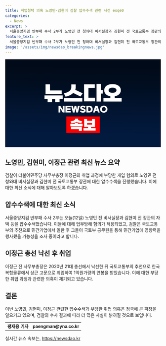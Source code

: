 ```yaml
---
title: 취업청탁 의혹 노영민·김현미 검찰 압수수색 관련 사건 esqe0
categories:
  - News
excerpt: >
  서울중앙지검 반부패 수사 2부가 노영민 전 청와대 비서실장과 김현미 전 국토교통부 장관의 자택 등을 압수수색하고, 업무방해 혐의를 적용했다. 이들은 이정근 전 더불어민주당 사무부총장이 취업과정에 개입하여 1억원가량의 연봉을 받았다는 의혹을 받고 있다. 검찰은 국토부 공무원을 통해 민간기업에 위력을 행사한 것으로 의심하고 있다. 현재, 혐의에 대한 수사가 진행 중이며, 사안의 발전을 계속해서 주목할 예정이다.
feature_text: >
  서울중앙지검 반부패 수사 2부가 노영민 전 청와대 비서실장과 김현미 전 국토교통부 장관의 자택 등을 압수수색하고, 업무방해 혐의를 적용했다. 이들은 이정근 전 더불어민주당 사무부총장이 취업과정에 개입하여 1억원가량의 연봉을 받았다는 의혹을 받고 있다. 검찰은 국토부 공무원을 통해 민간기업에 위력을 행사한 것으로 의심하고 있다. 현재, 혐의에 대한 수사가 진행 중이며, 사안의 발전을 계속해서 주목할 예정이다.
image: '/assets/img/newsdao_breakingnews.jpg'
---
```


<p><img src="/assets/img/newsdao_breakingnews.jpg" alt="flaretime 속보" /></p>

<h2>노영민, 김현미, 이정근 관련 최신 뉴스 요약</h2>

<p data-ke-size="size16">검찰이 더불어민주당 사무부총장 이정근의 취업 과정에 부당한 개입 혐의로 노영민 전 청와대 비서실장과 김현미 전 국토교통부 장관에 대한 압수수색을 진행했습니다. 이에 대한 최신 소식에 대해 알아보도록 하겠습니다.</p>

<h2 data-ke-size="size26">압수수색에 대한 최신 소식</h2>

<p data-ke-size="size16">서울중앙지검 반부패 수사 2부는 오늘(12일) 노영민 전 비서실장과 김현미 전 장관의 자택 등을 압수수색했습니다. 이들에 대해 업무방해 혐의가 적용되었고, 검찰은 국토교통부의 추천으로 민간기업에서 일한 후 그들이 국토부 공무원을 통해 민간기업에 영향력을 행사했을 가능성을 조사 중이라고 합니다.</p>

<h2 data-ke-size="size26">이정근 총선 낙선 후 취업</h2>

<p data-ke-size="size16">이정근 전 사무부총장은 2020년 21대 총선에서 낙선한 뒤 국토교통부의 추천으로 한국복합물류에서 상근 고문으로 취업하여 1억원가량의 연봉을 받았습니다. 이에 대한 부당한 취업 과정과 관련한 의혹이 제기되고 있습니다.</p>

<h2 data-ke-size="size26">결론</h2>

<p data-ke-size="size16">이번 노영민, 김현미, 이정근 관련한 압수수색과 부당한 취업 의혹은 정국에 큰 파장을 일으키고 있으며, 검찰의 수사 결과에 따라 더 많은 사실이 밝혀질 것으로 보입니다.</p>

<table>
  <tr>
    <td style="text-align: center; height: 17px;"><b>팽재용 기자</b></td>
    <td style="text-align: center; height: 17px;"><b>paengman@yna.co.kr</b></td>
  </tr>
</table>
실시간 뉴스 속보는, <a href="https://newsdao.kr" rel="dofollow">https://newsdao.kr</a>


